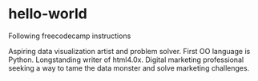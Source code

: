 # hello-world
Following freecodecamp instructions 

Aspiring data visualization artist and problem solver. First OO language is Python. Longstanding writer of html4.0x. Digital marketing professional seeking a way to tame the data monster and solve marketing challenges.
